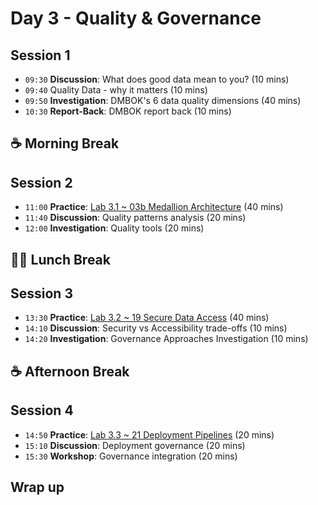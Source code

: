 # Day 3 - Quality & Governance

## Session 1

- `09:30` **Discussion**: What does good data mean to you? (10 mins)
- `09:40` Quality Data - why it matters (10 mins)
- `09:50` **Investigation**: DMBOK's 6 data quality dimensions (40 mins)
- `10:30` **Report-Back**: DMBOK report back (10 mins)

## ☕ Morning Break

## Session 2

- `11:00` **Practice**: [Lab 3.1 ~ 03b Medallion Architecture](../labs/03b-medallion-lakehouse.md) (40 mins)
- `11:40` **Discussion**: Quality patterns analysis (20 mins)
- `12:00` **Investigation**: Quality tools (20 mins)

## 🥪🥤 Lunch Break

## Session 3

- `13:30` **Practice**: [Lab 3.2 ~ 19 Secure Data Access](../labs/19-secure-data-access.md) (40 mins)
- `14:10` **Discussion**: Security vs Accessibility trade-offs (10 mins)
- `14:20` **Investigation**: Governance Approaches Investigation (10 mins)

## ☕ Afternoon Break

## Session 4

- `14:50` **Practice**: [Lab 3.3 ~ 21 Deployment Pipelines](../labs/21-deployment-pipelines.md) (20 mins)
- `15:10` **Discussion**: Deployment governance (20 mins)
- `15:30` **Workshop**: Governance integration (20 mins)

## Wrap up


